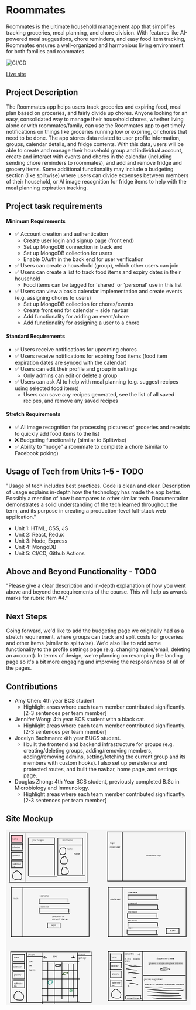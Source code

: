 # Roommates

Roommates is the ultimate household management app that simplifies tracking groceries, meal planning, and chore division. With features like AI-powered meal suggestions, chore reminders, and easy food item tracking, Roommates ensures a well-organized and harmonious living environment for both families and roommates.

![CI/CD](https://github.com/ubc-cpsc455-2024S/project-05_bus/actions/workflows/main.yml/badge.svg)

[Live site](https://roommates-9z8g.onrender.com/)

## Project Description
The Roommates app helps users track groceries and expiring food, meal plan based on groceries, and fairly divide up chores. Anyone looking for an easy, consolidated way to manage their household chores, whether living alone or with roommates/family, can use the Roommates app to get timely notifications on things like groceries running low or expiring, or chores that need to be done. The app stores data related to user profile information, groups, calendar details, and fridge contents. With this data, users will be able to create and manage their household group and individual account, create and interact with events and chores in the calendar (including sending chore reminders to roommates), and add and remove fridge and grocery items. Some additional functionality may include a budgeting section (like splitwise) where users can divide expenses between members of their household, or AI image recognition for fridge items to help with the meal planning expiration tracking.

## Project task requirements
#### Minimum Requirements
- ✅ Account creation and authentication
  - Create user login and signup page (front end)
  - Set up MongoDB connection in back end
  - Set up MongoDB collection for users
  - Enable OAuth in the back end for user verification
- ✅ Users can create a household (group), which other users can join
- ✅ Users can create a list to track food items and expiry dates in their household
  - Food items can be tagged for 'shared' or 'personal' use in this list
- ✅ Users can view a basic calendar implementation and create events (e.g. assigning chores to users)
  - Set up MongoDB collection for chores/events
  - Create front end for calendar + side navbar
  - Add functionality for adding an event/chore
  - Add functionality for assigning a user to a chore
#### Standard Requirements 
- ✅ Users receive notifications for upcoming chores
- ✅ Users receive notifications for expiring food items (food item expiration dates are synced with the calendar)
- ✅ Users can edit their profile and group in settings
  -  Only admins can edit or delete a group
- ✅ Users can ask AI to help with meal planning (e.g. suggest recipes using selected food items)
  - Users can save any recipes generated, see the list of all saved recipes, and remove any saved recipes
#### Stretch Requirements
- ✅ AI image recognition for processing pictures of groceries and receipts to quickly add food items to the list
- ❌ Budgeting functionality (similar to Splitwise)
- ✅ Ability to “nudge” a roommate to complete a chore (similar to Facebook poking)

## Usage of Tech from Units 1-5 - TODO
"Usage of tech includes best practices. Code is clean and clear. Description of usage explains in-depth how the technology has made the app better. Possibly a mention of how it compares to other similar tech. Documentation demonstrates a solid understanding of the tech learned throughout the term, and its purpose in creating a production-level full-stack web application."
- Unit 1: HTML, CSS, JS
- Unit 2: React, Redux
- Unit 3: Node, Express
- Unit 4: MongoDB
- Unit 5: CI/CD, Github Actions

## Above and Beyond Functionality - TODO
"Please give a clear description and in-depth explanation of how you went above and beyond the requirements of the course. This will help us awards marks for rubric item #4."

## Next Steps
Going forward, we'd like to add the budgeting page we originally had as a stretch requirement, where groups can track and split costs for groceries and other items (similar to splitwise). We'd also like to add some functionality to the profile settings page (e.g. changing name/email, deleting an account). In terms of design, we're planning on revamping the landing page so it's a bit more engaging and improving the responsivness of all of the pages. 

## Contributions
- Amy Chen: 4th year BCS student
  - Highlight areas where each team member contributed significantly. [2-3 sentences per team member]
- Jennifer Wong: 4th year BCS student with a black cat.
  - Highlight areas where each team member contributed significantly. [2-3 sentences per team member]
- Jocelyn Bachmann: 4th year BUCS student.
  - I built the frontend and backend infrastructure for groups (e.g. creating/deleting groups, adding/removing members, adding/removing admins, setting/fetching the current group and its members with custom hooks). I also set up persistence and protected routes, and built the navbar, home page, and settings page.
- Douglas Zhong: 4th Year BCS student, previously completed B.Sc in Microbiology and Immunology.
  - Highlight areas where each team member contributed significantly. [2-3 sentences per team member]

## Site Mockup
<img src ="images/prototype.png">
